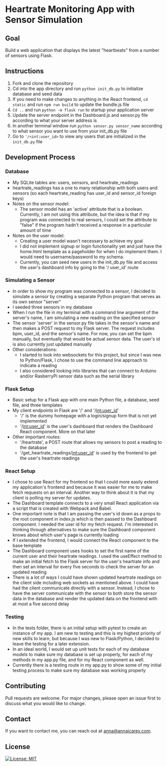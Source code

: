 # Heartrate Monitoring App with Sensor Simulation

## Goal
Build a web application that displays the latest "heartbeats" from a number of sensors using Flask.

## Instructions
1. Fork and clone the repository
2. Cd into the app directory and run ```python init_db.py``` to initialize database and seed data
4. If you need to make changes to anything in the React frontend, ```cd static``` and run ```npm run build``` to update the bundle.js file
5. ```Cd ..``` and run ```python -m flask run``` to startup your application server
6. Update the server endpoint in the Dashboard.js and sensor.py file according to what your server address is
7. In another terminal window run ```python sensor.py sensor_name``` according to what sensor you want to use from your init_db.py file
8. Go to ``'/<int:user_id>`` to view any users that are initialized in the ``init_db.py`` file

## Development Process

### Database
* My SQLite tables are: users, sensors, and heartrate_readings
* heartrate_readings has a one to many relationship with both users and sensors (so each heartrate_reading has user_id and sensor_id foreign keys)
* Notes on the sensor model:
    * The sensor model has an 'active' attribute that is a boolean. Currently, I am not using this attribute, but the idea is that if my program was connected to real sensors, I could set the attribute to "false" if the program hadn't received a response in a particular amount of time
* Notes on the user model:
    * Creating a user model wasn't necessary to achieve my goal
    * I did not implement signup or login functionality yet and just have the home.html template as a pageholder for when I do implement them. I would need to username/password to my schema.
    * Currently, you can seed new users in the init_db.py file and access the user's dashboard info by going to the '/<int> user_id' route

### Simulating a Sensor
* In order to show my program was connected to a sensor, I decided to simulate a sensor by creating a separate Python program that serves as its own sensor "server"
* I seeded three sensors in my database
* When I run the file in my terminal with a command line argument of the server's name, I am simulating a new reading on the specified sensor
* The sensor 'server' in the sensor.py file takes in the sensor's name and then makes a POST request to my Flask server. The request includes bpm, user_id, and the sensor's name. For now, you can set the bpm manually, but eventually that would be actual sensor data. The user's id is also currently just updated manually
* Other considerations:
    * I started to look into websockets for this project, but since I was new to Python/Flask, I chose to use the command line approach to indicate a reading
    * I also considered looking into libraries that can connect to Arduino and/or RasberryPi sensor data such as the serial library

### Flask Setup
* Basic setup for a Flask app with one main Python file, a database, seed file, and three templates
* My client endpoints in Flask are '/' and '/<int:user_id>'
    * '/' is the dummy homepage with a login/signup form that is not yet implemented
    * '/<int:user_id>' is the user's dashboard that renders the Dashboard React component. More on that later
* Other important routes:
    * '/heartrate', a POST route that allows my sensors to post a reading to the database
    * '/get_heartrate_readings/<int:user_id>' is used by the frontend to get the user's heartrate readings

### React Setup
* I chose to use React for my frontend so that I could more easily extend my application's frontend and because it was easier for me to make fetch requests on an interval. Another way to think about it is that my client is polling my server for updates.
* The Dashboard template connects to a very small React application via a script that is created with Webpack and Babel. 
* One important note is that I am passing the user's id down as a props to the root component in index.js which is then passed to the Dashboard component. I needed the user id for my fetch request. I'm interested in thinking through alternatives to make sure the Dashboard component knows about which user's page is currently loading
* If I extended the frontend, I would connect the React component to the base template
* The Dashboard component uses hooks to set the first name of the current user and their heartrate readings. I used the useEffect method to make an initial fetch to the Flask server for the user's heartrate info and then set an interval for every five seconds to check the server for an updated reading
* There is a lot of ways I could have shown updated heartrate readings on the client side including web sockets as mentioned above. I could have had the client communicate directly with a sensor. Instead, I chose to have the server communicate with the sensor to both store the sensor data in the database and render the updated data on the frontend with at most a five second delay


### Testing
* In the tests folder, there is an initial setup with pytest to create an instance of my app. I am new to testing and this is my highest priority of new skills to learn, but because I was new to Flask/Python, I decided to leave the testing for a later extension.
* In an ideal world, I would set up unit tests for each of my database models to make sure my database is set up properly, for each of my methods in my app.py file, and for my React component as well.
* Currently there is a testing route in my app.py to show some of my initial testing process to make sure my database was working properly

## Contributing
Pull requests are welcome. For major changes, please open an issue first to discuss what you would like to change.

## Contact
If you want to contact me, you can reach out at anna@annajcarey.com.

## License
[![License: MIT](https://img.shields.io/badge/License-MIT-yellow.svg)](https://opensource.org/licenses/MIT)
